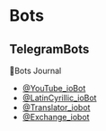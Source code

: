 # Bots
## TelegramBots 
🤖Bots Journal
- [@YouTube_ioBot](https://github.com/Tukhtasinov-Saydullo/Bots/tree/main/YTDownloader)
- [@LatinCyrillic_ioBot](https://github.com/Tukhtasinov-Saydullo/Bots/tree/main/LatinCyrillic)
- [@Translator_iobot](https://github.com/Tukhtasinov-Saydullo/Bots/tree/main/Translator_io)
- [@Exchange_iobot](https://github.com/Tukhtasinov-Saydullo/Bots/tree/main/Exchange_io)
